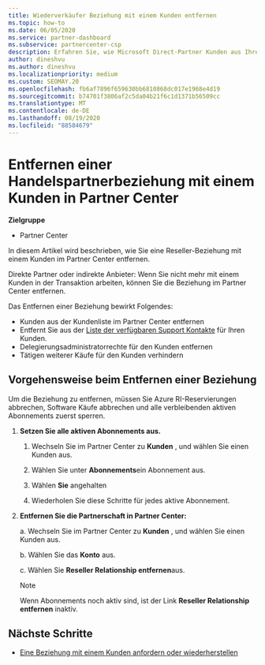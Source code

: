 ```yaml
---
title: Wiederverkäufer Beziehung mit einem Kunden entfernen
ms.topic: how-to
ms.date: 06/05/2020
ms.service: partner-dashboard
ms.subservice: partnercenter-csp
description: Erfahren Sie, wie Microsoft Direct-Partner Kunden aus Ihrer Liste entfernen, Delegierte Administratorrechte entfernen und die Unterstützung für einen Kunden nicht mehr unterstützen oder erwerben können.
author: dineshvu
ms.author: dineshvu
ms.localizationpriority: medium
ms.custom: SEOMAY.20
ms.openlocfilehash: fb6af7896f659630bb6810868dc017e1968e4d19
ms.sourcegitcommit: b74701f3806af2c5da04b21f6c1d1371b56509cc
ms.translationtype: MT
ms.contentlocale: de-DE
ms.lasthandoff: 08/19/2020
ms.locfileid: "88584679"
---
```

# <a name="how-to-remove-a-reseller-relationship-with-a-customer-in-partner-center"></a>Entfernen einer Handelspartnerbeziehung mit einem Kunden in Partner Center

**Zielgruppe**

- Partner Center

In diesem Artikel wird beschrieben, wie Sie eine Reseller-Beziehung mit einem Kunden im Partner Center entfernen.

Direkte Partner oder indirekte Anbieter: Wenn Sie nicht mehr mit einem Kunden in der Transaktion arbeiten, können Sie die Beziehung im Partner Center entfernen.

Das Entfernen einer Beziehung bewirkt Folgendes:

- Kunden aus der Kundenliste im Partner Center entfernen
- Entfernt Sie aus der [Liste der verfügbaren Support Kontakte](assign-support-contacts.md) für Ihren Kunden.
- Delegierungsadministratorrechte für den Kunden entfernen
- Tätigen weiterer Käufe für den Kunden verhindern

## <a name="how-to-remove-a-relationship"></a>Vorgehensweise beim Entfernen einer Beziehung

Um die Beziehung zu entfernen, müssen Sie Azure RI-Reservierungen abbrechen, Software Käufe abbrechen und alle verbleibenden aktiven Abonnements zuerst sperren.

1. **Setzen Sie alle aktiven Abonnements aus.**

   1. Wechseln Sie im Partner Center zu **Kunden** , und wählen Sie einen Kunden aus.

   2. Wählen Sie unter **Abonnements**ein Abonnement aus.

   3. Wählen **Sie** angehalten

   4. Wiederholen Sie diese Schritte für jedes aktive Abonnement.

2. **Entfernen Sie die Partnerschaft in Partner Center:**

   a. Wechseln Sie im Partner Center zu **Kunden** , und wählen Sie einen Kunden aus.

   b. Wählen Sie das **Konto** aus.

   c. Wählen Sie **Reseller Relationship entfernen**aus.

   > [!NOTE]
   > Wenn Abonnements noch aktiv sind, ist der Link **Reseller Relationship entfernen** inaktiv.

## <a name="next-steps"></a>Nächste Schritte

- [Eine Beziehung mit einem Kunden anfordern oder wiederherstellen](request-a-relationship-with-a-customer.md)

